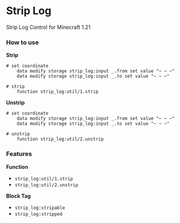 # Strip Log

Strip Log Control for Minecraft 1.21

### How to use
**Strip**
```mcfunction
# set coordinate
    data modify storage strip_log:input _.from set value "~ ~ ~"
    data modify storage strip_log:input _.to set value "~ ~ ~"

# strip
    function strip_log:util/1.strip
```
**Unstrip**
```mcfunction
# set coordinate
    data modify storage strip_log:input _.from set value "~ ~ ~"
    data modify storage strip_log:input _.to set value "~ ~ ~"

# unstrip
    function strip_log:util/2.unstrip
```

### Features
**Function**
- `strip_log:util/1.strip`
- `strip_log:util/2.unstrip`

**Block Tag**
- `strip_log:stripable`
- `strip_log:stripped`
